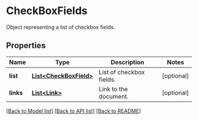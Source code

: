 ﻿
# CheckBoxFields
Object representing a list of checkbox fields.

## Properties
Name | Type | Description | Notes
------------ | ------------- | ------------- | -------------
**list** | [**List&lt;CheckBoxField&gt;**](CheckBoxField.md) | List of checkbox fields. | [optional]
**links** | [**List&lt;Link&gt;**](Link.md) | Link to the document. | [optional]


[[Back to Model list]](../../README.md#documentation-for-models) [[Back to API list]](../../README.md#documentation-for-api-endpoints) [[Back to README]](../../README.md)



